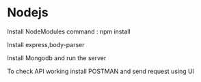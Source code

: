 # Nodejs

Install NodeModules
command : npm install 

Install express,body-parser

Install Mongodb and run the server

To check API working install POSTMAN and send request using UI
